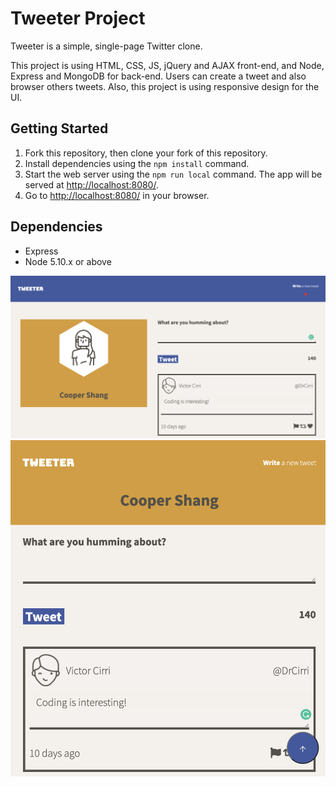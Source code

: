# Tweeter Project

Tweeter is a simple, single-page Twitter clone.

This project is using HTML, CSS, JS, jQuery and AJAX front-end, and Node, Express and MongoDB for back-end.
Users can create a tweet and also browser others tweets.
Also, this project is using responsive design for the UI.

## Getting Started

1. Fork this repository, then clone your fork of this repository.
2. Install dependencies using the `npm install` command.
3. Start the web server using the `npm run local` command. The app will be served at <http://localhost:8080/>.
4. Go to <http://localhost:8080/> in your browser.

## Dependencies

- Express
- Node 5.10.x or above

!["Screenshot of desktop view tweet page"](https://github.com/vvEii/tweeter/blob/master/docs/desktop%20view.png?raw=true)
!["Screenshot of mobile view tweet page"](https://github.com/vvEii/tweeter/blob/master/docs/mobile%20view.png?raw=true)
